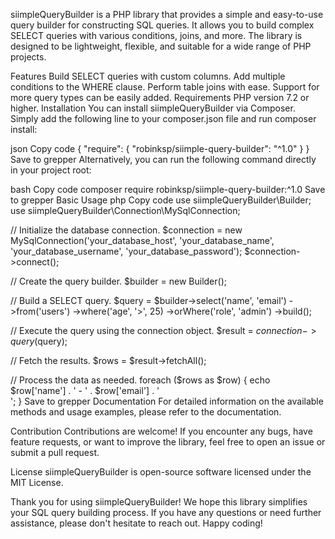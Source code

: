 siimpleQueryBuilder is a PHP library that provides a simple and easy-to-use query builder for constructing SQL queries. It allows you to build complex SELECT queries with various conditions, joins, and more. The library is designed to be lightweight, flexible, and suitable for a wide range of PHP projects.

Features
Build SELECT queries with custom columns.
Add multiple conditions to the WHERE clause.
Perform table joins with ease.
Support for more query types can be easily added.
Requirements
PHP version 7.2 or higher.
Installation
You can install siimpleQueryBuilder via Composer. Simply add the following line to your composer.json file and run composer install:

json
Copy code
{
    "require": {
        "robinksp/siimple-query-builder": "^1.0"
    }
}
Save to grepper
Alternatively, you can run the following command directly in your project root:

bash
Copy code
composer require robinksp/siimple-query-builder:^1.0
Save to grepper
Basic Usage
php
Copy code
use siimpleQueryBuilder\Builder;
use siimpleQueryBuilder\Connection\MySqlConnection;

// Initialize the database connection.
$connection = new MySqlConnection('your_database_host', 'your_database_name', 'your_database_username', 'your_database_password');
$connection->connect();

// Create the query builder.
$builder = new Builder();

// Build a SELECT query.
$query = $builder->select('name', 'email')
                 ->from('users')
                 ->where('age', '>', 25)
                 ->orWhere('role', 'admin')
                 ->build();

// Execute the query using the connection object.
$result = $connection->query($query);

// Fetch the results.
$rows = $result->fetchAll();

// Process the data as needed.
foreach ($rows as $row) {
    echo $row['name'] . ' - ' . $row['email'] . '<br>';
}
Save to grepper
Documentation
For detailed information on the available methods and usage examples, please refer to the documentation.

Contribution
Contributions are welcome! If you encounter any bugs, have feature requests, or want to improve the library, feel free to open an issue or submit a pull request.

License
siimpleQueryBuilder is open-source software licensed under the MIT License.

Thank you for using siimpleQueryBuilder! We hope this library simplifies your SQL query building process. If you have any questions or need further assistance, please don't hesitate to reach out. Happy coding!